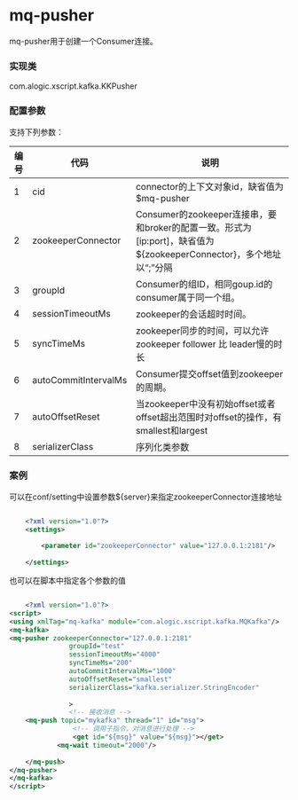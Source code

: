 mq-pusher
============

mq-pusher用于创建一个Consumer连接。

### 实现类

com.alogic.xscript.kafka.KKPusher

### 配置参数

支持下列参数：

| 编号 | 代码 | 说明 |
| ---- | ---- | ---- |
| 1 | cid | connector的上下文对象id，缺省值为$mq-pusher |
| 2 | zookeeperConnector | Consumer的zookeeper连接串，要和broker的配置一致。形式为[ip:port]，缺省值为${zookeeperConnector}，多个地址以“;”分隔 |
| 3 | groupId | Consumer的组ID，相同goup.id的consumer属于同一个组。|
| 4 | sessionTimeoutMs | zookeeper的会话超时时间。 |
| 5 | syncTimeMs | zookeeper同步的时间，可以允许zookeeper follower 比 leader慢的时长 |
| 6 | autoCommitIntervalMs | Consumer提交offset值到zookeeper的周期。|
| 7 | autoOffsetReset | 当zookeeper中没有初始offset或者offset超出范围时对offset的操作，有smallest和largest |
| 8 | serializerClass | 序列化类参数 |


### 案例
可以在conf/setting中设置参数${server}来指定zookeeperConnector连接地址
```xml

	<?xml version="1.0"?>
	<settings>
	
		<parameter id="zookeeperConnector" value="127.0.0.1:2181"/>
		
	</settings>

```

也可以在脚本中指定各个参数的值

```xml

	<?xml version="1.0"?>
<script>
<using xmlTag="mq-kafka" module="com.alogic.xscript.kafka.MQKafka"/>
<mq-kafka>
<mq-pusher zookeeperConnector="127.0.0.1:2181" 
			   groupId="test" 
			   sessionTimeoutMs="4000" 
			   syncTimeMs="200"
			   autoCommitIntervalMs="1000" 
			   autoOffsetReset="smallest"
			   serializerClass="kafka.serializer.StringEncoder"
	
			   > 
			   <!-- 接收消息 -->
	<mq-push topic="mykafka" thread="1" id="msg">
				<!-- 调用子指令，对消息进行处理 -->
				<get id="${msg}" value="${msg}"></get>
			<mq-wait timeout="2000"/>
		
	</mq-push>
</mq-pusher>
</mq-kafka>
</script>
	
```